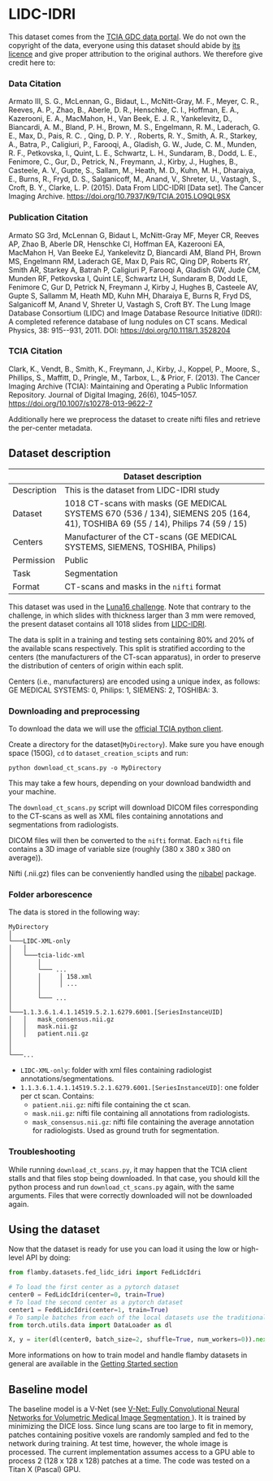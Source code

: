 # LIDC-IDRI

This dataset comes from the [TCIA GDC data portal](https://wiki.cancerimagingarchive.net/display/Public/LIDC-IDRI#1966254a2b592e6fba14f949f6e23bb1b7804cc).
We do not own the copyright of the data, everyone using this dataset should abide by [its licence](https://wiki.cancerimagingarchive.net/display/Public/LIDC-IDRI#1966254a2b592e6fba14f949f6e23bb1b7804cc) and give proper attribution to the original authors.
We therefore give credit here to:
### Data Citation

Armato III, S. G., McLennan, G., Bidaut, L., McNitt-Gray, M. F., Meyer, C. R., Reeves, A. P., Zhao, B., Aberle, D. R., Henschke, C. I., Hoffman, E. A., Kazerooni, E. A., MacMahon, H., Van Beek, E. J. R., Yankelevitz, D., Biancardi, A. M., Bland, P. H., Brown, M. S., Engelmann, R. M., Laderach, G. E., Max, D., Pais, R. C. , Qing, D. P. Y. , Roberts, R. Y., Smith, A. R., Starkey, A., Batra, P., Caligiuri, P., Farooqi, A., Gladish, G. W., Jude, C. M., Munden, R. F., Petkovska, I., Quint, L. E., Schwartz, L. H., Sundaram, B., Dodd, L. E., Fenimore, C., Gur, D., Petrick, N., Freymann, J., Kirby, J., Hughes, B., Casteele, A. V., Gupte, S., Sallam, M., Heath, M. D., Kuhn, M. H., Dharaiya, E., Burns, R., Fryd, D. S., Salganicoff, M., Anand, V., Shreter, U., Vastagh, S., Croft, B. Y., Clarke, L. P. (2015). Data From LIDC-IDRI [Data set]. The Cancer Imaging Archive. https://doi.org/10.7937/K9/TCIA.2015.LO9QL9SX

### Publication Citation

Armato SG 3rd, McLennan G, Bidaut L, McNitt-Gray MF, Meyer CR, Reeves AP, Zhao B, Aberle DR, Henschke CI, Hoffman EA, Kazerooni EA, MacMahon H, Van Beeke EJ, Yankelevitz D, Biancardi AM, Bland PH, Brown MS, Engelmann RM, Laderach GE, Max D, Pais RC, Qing DP, Roberts RY, Smith AR, Starkey A, Batrah P, Caligiuri P, Farooqi A, Gladish GW, Jude CM, Munden RF, Petkovska I, Quint LE, Schwartz LH, Sundaram B, Dodd LE, Fenimore C, Gur D, Petrick N, Freymann J, Kirby J, Hughes B, Casteele AV, Gupte S, Sallamm M, Heath MD, Kuhn MH, Dharaiya E, Burns R, Fryd DS, Salganicoff M, Anand V, Shreter U, Vastagh S, Croft BY.  The Lung Image Database Consortium (LIDC) and Image Database Resource Initiative (IDRI): A completed reference database of lung nodules on CT scans. Medical Physics, 38: 915--931, 2011. DOI: https://doi.org/10.1118/1.3528204

### TCIA Citation

Clark, K., Vendt, B., Smith, K., Freymann, J., Kirby, J., Koppel, P., Moore, S., Phillips, S., Maffitt, D., Pringle, M., Tarbox, L., & Prior, F. (2013). The Cancer Imaging Archive (TCIA): Maintaining and Operating a Public Information Repository. Journal of Digital Imaging, 26(6), 1045–1057. https://doi.org/10.1007/s10278-013-9622-7

Additionally here we preprocess the dataset to create nifti files and retrieve the per-center metadata.

## Dataset description

|                   | Dataset description |
| ----------------- | -----------------------------------------------|
| Description       | This is the dataset from LIDC-IDRI study |
| Dataset           | 1018 CT-scans with masks (GE MEDICAL SYSTEMS 670 (536 / 134), SIEMENS 205 (164, 41), TOSHIBA 69 (55 / 14), Philips 74 (59 / 15) |
| Centers           | Manufacturer of the CT-scans (GE MEDICAL SYSTEMS, SIEMENS, TOSHIBA, Philips) |
| Permission        | Public |
| Task              | Segmentation |
| Format            | CT-scans and masks in the `nifti` format |

This dataset was used in the [Luna16 challenge](https://luna16.grand-challenge.org/Home/).
Note that contrary to the challenge, in which slides with thickness larger than 3 mm were removed, 
the present dataset contains all 1018 slides from [LIDC-IDRI](https://wiki.cancerimagingarchive.net/display/Public/LIDC-IDRI).

The data is split in a training and testing sets containing 80% and 20% of the available scans respectively.
This split is stratified according to the centers (the manufacturers of the CT-scan apparatus),
in order to preserve the distribution of centers of origin within each split. 

Centers (i.e., manufacturers) are encoded using a unique index, as follows: GE MEDICAL SYSTEMS: 0, Philips: 1, SIEMENS: 2, TOSHIBA: 3.


### Downloading and preprocessing

To download the data we will use the [official TCIA python client](https://github.com/nadirsaghar/TCIA-REST-API-Client/blob/master/tcia-rest-client-python/src/tciaclient.py).

Create a directory for the dataset(``MyDirectory``). 
Make sure you have enough space (150G), ``cd`` to ``dataset_creation_scipts`` and run:
```
python download_ct_scans.py -o MyDirectory
```

This may take a few hours, depending on your download bandwidth and your machine.

The ``download_ct_scans.py`` script will download DICOM files corresponding to the CT-scans as well as XML files 
containing annotations and segmentations from radiologists.

DICOM files will then be converted to the ``nifti`` format. Each ``nifti`` file contains a 3D image of variable size (roughly (380 x 380 x 380 on average)).  

Nifti (.nii.gz) files can be conveniently handled using the [nibabel](https://nipy.org/nibabel/) package.

### Folder arborescence

The data is stored in the following way: 

```
MyDirectory   
│
└───LIDC-XML-only
│   │  
│   └───tcia-lidc-xml
│       │  
│       └─── ...
│       │     │ 158.xml
│       │     │ ...  
│       │       
│       └─── ...
│   
└───1.1.3.6.1.4.1.14519.5.2.1.6279.6001.[SeriesInstanceUID]
│   │   mask_consensus.nii.gz
│   │   mask.nii.gz
│   │   patient.nii.gz
│
│
└───...

```

- ``LIDC-XML-only``: folder with xml files containing radiologist annotations/segmentations.
- ``1.1.3.6.1.4.1.14519.5.2.1.6279.6001.[SeriesInstanceUID]``: one folder per ct scan. Contains:
  - ``patient.nii.gz``: nifti file containing the ct scan.
  - ``mask.nii.gz``: nifti file containing all annotations from radiologists.
  - ``mask_consensus.nii.gz``: nifti file containing the average annotation for radiologists. Used as ground truth for segmentation.


### Troubleshooting

While running ``download_ct_scans.py``, it may happen that the TCIA client stalls and that files stop being downloaded. 
In that case, you should kill the python process and run ``download_ct_scans.py`` again, with the same arguments.
Files that were correctly downloaded will not be downloaded again.

## Using the dataset

Now that the dataset is ready for use you can load it using the low or high-level API
by doing:
```python
from flamby.datasets.fed_lidc_idri import FedLidcIdri

# To load the first center as a pytorch dataset
center0 = FedLidcIdri(center=0, train=True)
# To load the second center as a pytorch dataset
center1 = FeddLidcIdri(center=1, train=True)
# To sample batches from each of the local datasets use the traditional pytorch API
from torch.utils.data import DataLoader as dl

X, y = iter(dl(center0, batch_size=2, shuffle=True, num_workers=0)).next()
```
More informations on how to train model and handle flamby datasets in general are available in the [Getting Started section](../../../Quickstart.md)


## Baseline model

The baseline model is a V-Net (see [V-Net: Fully Convolutional Neural Networks for Volumetric Medical Image Segmentation
](https://arxiv.org/abs/1606.04797)). It is trained by minimizing the DICE loss. Since lung scans are too large to fit in memory,
patches containing positive voxels are randomly sampled and fed to the network during training. At test time, however, the whole 
image is processed. The current implementation assumes access to a GPU able to process 2 (128 x 128 x 128) patches at a time.
The code was tested on a Titan X (Pascal) GPU.
